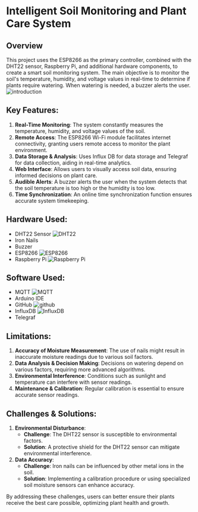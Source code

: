 # Intelligent Soil Monitoring and Plant Care System

## Overview
This project uses the ESP8266 as the primary controller, combined with the DHT22 sensor, Raspberry Pi, and additional hardware components, to create a smart soil monitoring system. The main objective is to monitor the soil's temperature, humidity, and voltage values in real-time to determine if plants require watering. When watering is needed, a buzzer alerts the user.
![introduction](https://github.com/QingyaoTang/Plant-Monitor/blob/main/WechatIMG1593.jpg)
## Key Features:
1. **Real-Time Monitoring**: The system constantly measures the temperature, humidity, and voltage values of the soil.
2. **Remote Access**: The ESP8266 Wi-Fi module facilitates internet connectivity, granting users remote access to monitor the plant environment.
3. **Data Storage & Analysis**: Uses Influx DB for data storage and Telegraf for data collection, aiding in real-time analytics.
4. **Web Interface**: Allows users to visually access soil data, ensuring informed decisions on plant care.
5. **Audible Alerts**: A buzzer alerts the user when the system detects that the soil temperature is too high or the humidity is too low.
6. **Time Synchronization**: An online time synchronization function ensures accurate system timekeeping.

## Hardware Used:
- DHT22 Sensor
![DHT22](https://github.com/QingyaoTang/Plant-Monitor/blob/main/WechatIMG1594.jpg)
- Iron Nails
- Buzzer
- ESP8266
![ESP8266](https://github.com/QingyaoTang/Plant-Monitor/blob/main/WechatIMG1595.jpg)
- Raspberry Pi
![Raspberry Pi](https://github.com/QingyaoTang/Plant-Monitor/blob/main/WechatIMG1597.jpg)

## Software Used:
- MQTT
![MQTT](https://github.com/QingyaoTang/Plant-Monitor/blob/main/Screenshot%202023-11-01%20at%2010.36.17.png)
- Arduino IDE
- GitHub
![github](https://github.com/QingyaoTang/Plant-Monitor/blob/main/Screenshot%202023-11-01%20at%2010.45.59.png)
- InfluxDB
![InfluxDB](https://github.com/QingyaoTang/Plant-Monitor/blob/main/Screenshot%202023-11-01%20at%2010.25.42.png)
- Telegraf

## Limitations:
1. **Accuracy of Moisture Measurement**: The use of nails might result in inaccurate moisture readings due to various soil factors.
2. **Data Analysis & Decision Making**: Decisions on watering depend on various factors, requiring more advanced algorithms.
3. **Environmental Interference**: Conditions such as sunlight and temperature can interfere with sensor readings.
4. **Maintenance & Calibration**: Regular calibration is essential to ensure accurate sensor readings.

## Challenges & Solutions:
1. **Environmental Disturbance**:
   - **Challenge**: The DHT22 sensor is susceptible to environmental factors.
   - **Solution**: A protective shield for the DHT22 sensor can mitigate environmental interference.
2. **Data Accuracy**:
   - **Challenge**: Iron nails can be influenced by other metal ions in the soil.
   - **Solution**: Implementing a calibration procedure or using specialized soil moisture sensors can enhance accuracy.

By addressing these challenges, users can better ensure their plants receive the best care possible, optimizing plant health and growth.










